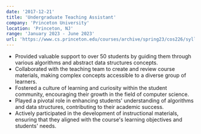 ```yaml
---
date: '2017-12-21'
title: 'Undergraduate Teaching Assistant'
company: 'Princeton University'
location: 'Princeton, NJ'
range: 'January 2023 - June 2023'
url: 'https://www.cs.princeton.edu/courses/archive/spring23/cos226/syllabus.php'
---
```


- Provided valuable support to over 50 students by guiding them through various algorithms and abstract data structures concepts.
- Collaborated with the teaching team to create and review course materials, making complex concepts accessible to a diverse group of learners.
- Fostered a culture of learning and curiosity within the student community, encouraging their growth in the field of computer science.
- Played a pivotal role in enhancing students' understanding of algorithms and data structures, contributing to their academic success.
- Actively participated in the development of instructional materials, ensuring that they aligned with the course's learning objectives and students' needs.
